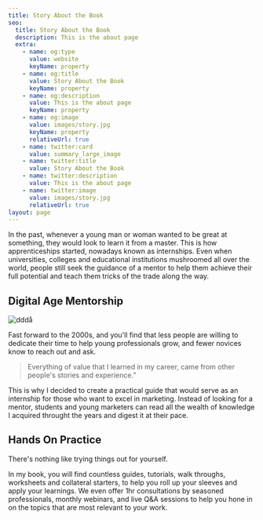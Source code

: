 ```yaml
---
title: Story About the Book
seo:
  title: Story About the Book
  description: This is the about page
  extra:
    - name: og:type
      value: website
      keyName: property
    - name: og:title
      value: Story About the Book
      keyName: property
    - name: og:description
      value: This is the about page
      keyName: property
    - name: og:image
      value: images/story.jpg
      keyName: property
      relativeUrl: true
    - name: twitter:card
      value: summary_large_image
    - name: twitter:title
      value: Story About the Book
    - name: twitter:description
      value: This is the about page
    - name: twitter:image
      value: images/story.jpg
      relativeUrl: true
layout: page
---
```


In the past, whenever a young man or woman wanted to be great at something, they would look to learn it from a master. This is how apprenticeships started, nowadays known as internships. Even when universities, colleges and educational institutions mushroomed all over the world, people still seek the guidance of a mentor to help them achieve their full potential and teach them tricks of the trade along the way.

## Digital Age Mentorship

![dddå](/images/story.jpg)

Fast forward to the 2000s, and you'll find that less people are willing to dedicate their time to help young professionals grow, and fewer novices know to reach out and ask.

> Everything of value that I learned in my career, came from other people's stories and experience.”

This is why I decided to create a practical guide that would serve as an internship for those who want to excel in marketing. Instead of looking for a mentor, students and young marketers can read all the wealth of knowledge I acquired throught the years and digest it at their pace.

## Hands On Practice

There's nothing like trying things out for yourself.

In my book, you will find countless guides, tutorials, walk throughs, worksheets and collateral starters, to help you roll up your sleeves and apply your learnings. We even offer 1hr consultations by seasoned professionals, monthly webinars, and live Q&A sessions to help you hone in on the topics that are most relevant to your work.
